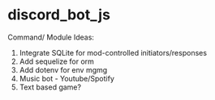 # discord_bot_js

Command/ Module Ideas:
1) Integrate SQLite for mod-controlled initiators/responses
2) Add sequelize for orm
3) Add dotenv for env mgmg
4) Music bot - Youtube/Spotify
5) Text based game?